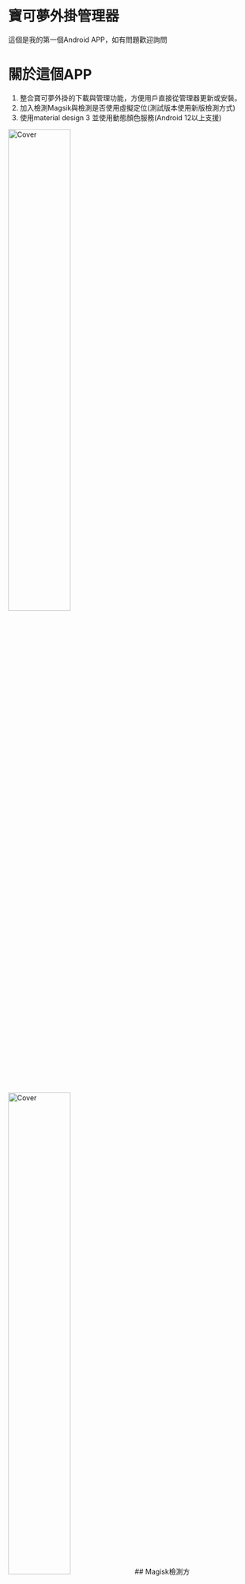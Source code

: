 # 寶可夢外掛管理器
這個是我的第一個Android APP，如有問題歡迎詢問
# 關於這個APP
1. 整合寶可夢外掛的下載與管理功能，方便用戶直接從管理器更新或安裝。
2. 加入檢測Magsik與檢測是否使用虛擬定位(測試版本使用新版檢測方式)
3. 使用material design 3 並使用動態顏色服務(Android 12以上支援)

<img src="https://cdn.discordapp.com/attachments/1014745451414700034/1070670096378363986/Screenshot_20230202_193910_PoGolokey2.jpg" alt="Cover" width="50%"/>
<img src="https://cdn.discordapp.com/attachments/1014745451414700034/1070670096613261353/Screenshot_20230202_193933_PoGolokey.jpg" alt="Cover" width="50%"/>
## Magisk檢測方式:https://github.com/darvincisec/DetectMagiskHide
### 最新版本APK可以在這裡下載:https://www.mediafire.com/file/5mdun6u78jr96rw/app-debug.apk/file
